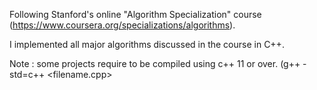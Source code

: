 Following Stanford's online "Algorithm Specialization" course (https://www.coursera.org/specializations/algorithms).

I implemented all major algorithms discussed in the course in C++.

Note : some projects require to be compiled using c++ 11 or over. (g++ -std=c++ <filename.cpp>
